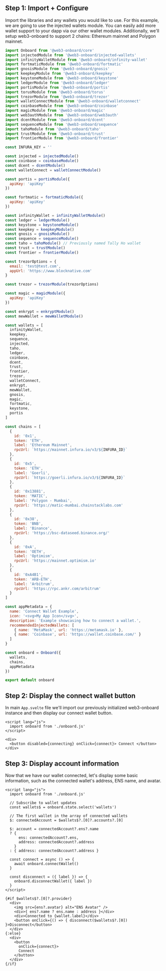 ## Step 1: Import + Configure

Import the libraries and any wallets you would like to use. For this example, we are going to use the injected wallets module. You can easily add more wallet support to your dapp via our other wallet modules. Additionally, we'll setup web3-onboard to support 2 chains: Ethereum mainnet and Polygon mainnet.

```js title="onboard.js"|copy
import Onboard from '@web3-onboard/core'
import injectedModule from '@web3-onboard/injected-wallets'
import infinityWalletModule from '@web3-onboard/infinity-wallet'
import fortmaticModule from '@web3-onboard/fortmatic'
import gnosisModule from '@web3-onboard/gnosis'
import keepkeyModule from '@web3-onboard/keepkey'
import keystoneModule from '@web3-onboard/keystone'
import ledgerModule from '@web3-onboard/ledger'
import portisModule from '@web3-onboard/portis'
import torusModule from '@web3-onboard/torus'
import trezorModule from '@web3-onboard/trezor'
import walletConnectModule from '@web3-onboard/walletconnect'
import coinbaseModule from '@web3-onboard/coinbase'
import magicModule from '@web3-onboard/magic'
import web3authModule from '@web3-onboard/web3auth'
import dcentModule from '@web3-onboard/dcent'
import sequenceModule from '@web3-onboard/sequence'
import tahoModule from '@web3-onboard/taho'
import trustModule from '@web3-onboard/trust'
import frontierModule from '@web3-onboard/frontier'

const INFURA_KEY = ''

const injected = injectedModule()
const coinbase = coinbaseModule()
const dcent = dcentModule()
const walletConnect = walletConnectModule()

const portis = portisModule({
  apiKey: 'apiKey'
})

const fortmatic = fortmaticModule({
  apiKey: 'apiKey'
})

const infinityWallet = infinityWalletModule()
const ledger = ledgerModule()
const keystone = keystoneModule()
const keepkey = keepkeyModule()
const gnosis = gnosisModule()
const sequence = sequenceModule()
const taho = tahoModule() // Previously named Tally Ho wallet
const trust = trustModule()
const frontier = frontierModule()

const trezorOptions = {
  email: 'test@test.com',
  appUrl: 'https://www.blocknative.com'
}

const trezor = trezorModule(trezorOptions)

const magic = magicModule({
  apiKey: 'apiKey'
})

const enkrypt = enkryptModule()
const mewWallet = mewWalletModule()

const wallets = [
  infinityWallet,
  keepkey,
  sequence,
  injected,
  taho,
  ledger,
  coinbase,
  dcent,
  trust,
  frontier,
  trezor,
  walletConnect,
  enkrypt,
  mewWallet,
  gnosis,
  magic,
  fortmatic,
  keystone,
  portis
]

const chains = [
  {
    id: '0x1',
    token: 'ETH',
    label: 'Ethereum Mainnet',
    rpcUrl: `https://mainnet.infura.io/v3/${INFURA_ID}`
  },
  {
    id: '0x5',
    token: 'ETH',
    label: 'Goerli',
    rpcUrl: `https://goerli.infura.io/v3/${INFURA_ID}`
  },
  {
    id: '0x13881',
    token: 'MATIC',
    label: 'Polygon - Mumbai',
    rpcUrl: 'https://matic-mumbai.chainstacklabs.com'
  },
  {
    id: '0x38',
    token: 'BNB',
    label: 'Binance',
    rpcUrl: 'https://bsc-dataseed.binance.org/'
  },
  {
    id: '0xA',
    token: 'OETH',
    label: 'Optimism',
    rpcUrl: 'https://mainnet.optimism.io'
  },
  {
    id: '0xA4B1',
    token: 'ARB-ETH',
    label: 'Arbitrum',
    rpcUrl: 'https://rpc.ankr.com/arbitrum'
  }
]

const appMetadata = {
  name: 'Connect Wallet Example',
  icon: '<svg>My App Icon</svg>',
  description: 'Example showcasing how to connect a wallet.',
  recommendedInjectedWallets: [
    { name: 'MetaMask', url: 'https://metamask.io' },
    { name: 'Coinbase', url: 'https://wallet.coinbase.com/' }
  ]
}

const onboard = Onboard({
  wallets,
  chains,
  appMetadata
})

export default onboard
```

## Step 2: Display the connect wallet button

In main `App.svelte` file we'll import our previously initialized web3-onboard instance and then display our connect wallet button.

```svelte title="App.svelte"|copy
<script lang="js">
  import onboard from './onboard.js'
</script>

<div>
  <button disabled={connecting} onClick={connect}> Connect </button>
</div>
```

## Step 3: Display account information

Now that we have our wallet connected, let's display some basic information, such as the connected wallet's address, ENS name, and avatar.

```svelte title="App.svelte"|copy
<script lang="js">
  import onboard from './onboard.js'

  // Subscribe to wallet updates
  const wallets$ = onboard.state.select('wallets')

  // The first wallet in the array of connected wallets
  $: connectedAccount = $wallets$?.[0]?.accounts?.[0]

  $: account = connectedAccount?.ens?.name
  ? {
      ens: connectedAccount?.ens,
      address: connectedAccount?.address
    }
  : { address: connectedAccount?.address }

  const connect = async () => {
    await onboard.connectWallet()
  }

  const disconnect = ({ label }) => {
    onboard.disconnectWallet({ label })
  }
</script>

{#if $wallets$?.[0]?.provider}
  <div>
    <img src={ens?.avatar} alt="ENS Avatar" />
    <div>{ ens?.name ? ens.name : address }</div>
    <div>Connected to {wallet.label}</div>
    <button onClick={() => { disconnect($wallets$?.[0]) }>Disconnect</button>
  </div>
{:else}
  <div>
    <button
      onClick={connect}>
      Connect
    </button>
  </div>
{/if}
```
